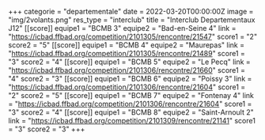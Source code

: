 +++
categorie = "departementale"
date = 2022-03-20T00:00:00Z
image = "img/2volants.png"
res_type = "interclub"
title = "Interclub Departementaux J12"
[[score]]
equipe1 = "BCMB 3"
equipe2 = "Bad-en-Seine 4"
link = "https://icbad.ffbad.org/competition/2101305/rencontre/21547"
score1 = "2"
score2 = "5"
[[score]]
equipe1 = "BCMB 4"
equipe2 = "Maurepas"
link = "https://icbad.ffbad.org/competition/2101305/rencontre/21489"
score1 = "3"
score2 = "4"
[[score]]
equipe1 = "BCMB 5"
equipe2 = "Le Pecq"
link = "https://icbad.ffbad.org/competition/2101306/rencontre/21660"
score1 = "4"
score2 = "3"
[[score]]
equipe1 = "BCMB 6"
equipe2 = "Poissy 3"
link = "https://icbad.ffbad.org/competition/2101306/rencontre/21604"
score1 = "2"
score2 = "5"
[[score]]
equipe1 = "BCMB 7"
equipe2 = "Fontenay 4"
link = "https://icbad.ffbad.org/competition/2101306/rencontre/21604"
score1 = "3"
score2 = "4"
[[score]]
equipe1 = "BCMB 8"
equipe2 = "Saint-Arnoult 2"
link = "https://icbad.ffbad.org/competition/2101309/rencontre/21141"
score1 = "3"
score2 = "3"
+++
